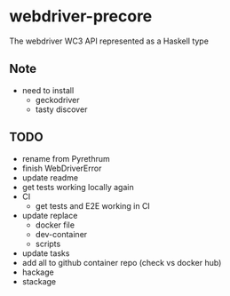 # webdriver-precore

The webdriver WC3 API represented as a Haskell type

## Note
- need to install
  - geckodriver
  - tasty discover

## TODO

- rename from Pyrethrum
- finish WebDriverError
- update readme
- get tests working locally again
- CI
  - get tests and E2E working in CI
- update replace
  - docker file
  - dev-container
  - scripts
- update tasks
- add all to github container repo (check vs docker hub)
- hackage
- stackage
